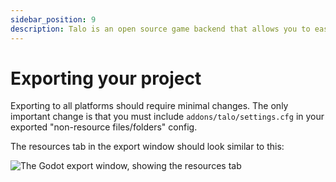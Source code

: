 ```yaml
---
sidebar_position: 9
description: Talo is an open source game backend that allows you to easily add leaderboards, stats, data persistence and more to your Godot game.
---
```


# Exporting your project

Exporting to all platforms should require minimal changes. The only important change is that you must include `addons/talo/settings.cfg` in your exported "non-resource files/folders" config.

The resources tab in the export window should look similar to this:

![The Godot export window, showing the resources tab](/img/godot_export.png)
